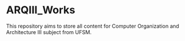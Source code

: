 # ARQIII_Works
This repository aims to store all content for Computer Organization and Architecture III subject from UFSM.
